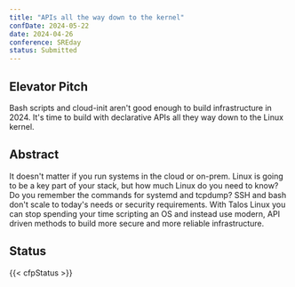 ```yaml
---
title: "APIs all the way down to the kernel"
confDate: 2024-05-22
date: 2024-04-26
conference: SREday
status: Submitted
---
```


## Elevator Pitch

Bash scripts and cloud-init aren't good enough to build infrastructure in 2024. It's time to build with declarative APIs all they way down to the Linux kernel.

## Abstract

It doesn't matter if you run systems in the cloud or on-prem. Linux is going to be a key part of your stack, but how much Linux do you need to know? Do you remember the commands for systemd and tcpdump? SSH and bash don't scale to today's needs or security requirements. With Talos Linux you can stop spending your time scripting an OS and instead use modern, API driven methods to build more secure and more reliable infrastructure.

## Status

{{< cfpStatus >}}
